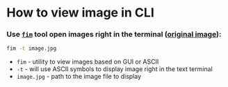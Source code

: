 # How to view image in CLI

### Use [`fim`](/ubuntu/how-to-install-fim-image-viewer) tool open images right in the terminal ([original image](https://www.deviantart.com/mioree-art/art/Wonder-Woman-692400960)):

```bash
fim -t image.jpg
```

- `fim` - utility to view images based on GUI or ASCII
- `-t` - will use ASCII symbols to display image right in the text terminal
- `image.jpg` - path to the image file to display


